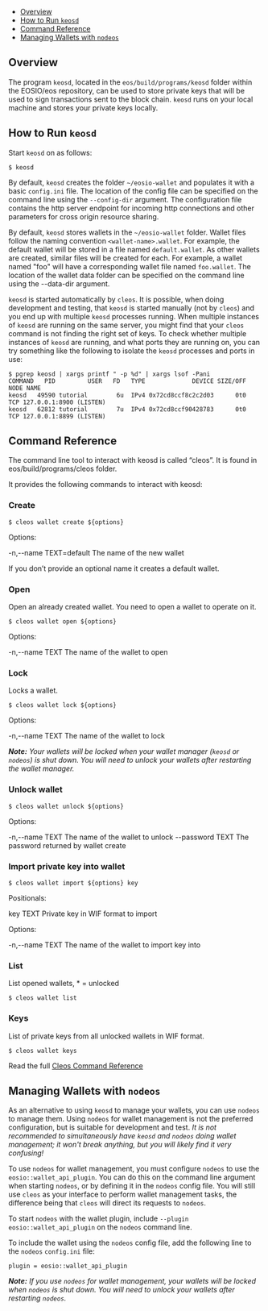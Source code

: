 - [Overview](#overview)
- [How to Run `keosd`](#how-to-run-keosd)
- [Command Reference](#command-reference)
- [Managing Wallets with `nodeos`](#managing-wallets-with-nodeos)

## Overview

The program `keosd`, located in the `eos/build/programs/keosd` folder within the EOSIO/eos repository, can be used to store private keys that will be used to sign transactions sent to the block chain. `keosd` runs on your local machine and stores your private keys locally.

## How to Run `keosd`

Start `keosd` on as follows:

```
$ keosd 
```

By default, `keosd` creates the folder `~/eosio-wallet` and populates it with a basic `config.ini` file.  The location of the config file can be specified on the command line using the `--config-dir` argument.  The configuration file contains the http server endpoint for incoming http connections and other parameters for cross origin resource sharing.

By default, `keosd` stores wallets in the `~/eosio-wallet` folder.  Wallet files follow the naming convention `<wallet-name>.wallet`.  For example, the default wallet will be stored in a file named `default.wallet`.  As other wallets are created, similar files will be created for each.  For example, a wallet named "foo" will have a corresponding wallet file named `foo.wallet`.  The location of the wallet data folder can be specified on the command line using the --data-dir argument.

`keosd` is started automatically by `cleos`.  It is possible, when doing development and testing, that `keosd` is started manually (not by `cleos`) and you end up with multiple `keosd` processes running.  When multiple instances of `keosd` are running on the same server, you might find that your `cleos` command is not finding the right set of keys.  To check whether multiple instances of `keosd` are running, and what ports they are running on, you can try something like the following to isolate the `keosd` processes and ports in use:
```
$ pgrep keosd | xargs printf " -p %d" | xargs lsof -Pani
COMMAND   PID         USER   FD   TYPE             DEVICE SIZE/OFF NODE NAME
keosd   49590 tutorial        6u  IPv4 0x72cd8ccf8c2c2d03      0t0  TCP 127.0.0.1:8900 (LISTEN)
keosd   62812 tutorial        7u  IPv4 0x72cd8ccf90428783      0t0  TCP 127.0.0.1:8899 (LISTEN)
```

## Command Reference

The command line tool to interact with keosd is called “cleos”. It is found in eos/build/programs/cleos folder.

It provides the following commands to interact with keosd:

### Create

```
$ cleos wallet create ${options}
```

Options:

  -n,--name TEXT=default      The name of the new wallet

If you don’t provide an optional name it creates a default wallet. 

### Open

Open an already created wallet. You need to open a wallet to operate on it.

```
$ cleos wallet open ${options}
```

Options:

  -n,--name TEXT              The name of the wallet to open

### Lock

Locks a wallet.

```
$ cleos wallet lock ${options}
```

Options:

  -n,--name TEXT              The name of the wallet to lock

_**Note:** Your wallets will be locked when your wallet manager (`keosd` or `nodeos`) is shut down.  You will need to unlock your wallets after restarting the wallet manager._

### Unlock wallet

```
$ cleos wallet unlock ${options}
```

Options:

  -n,--name TEXT              The name of the wallet to unlock
  --password TEXT             The password returned by wallet create

### Import private key into wallet

```
$ cleos wallet import ${options} key
```

Positionals:

  key TEXT                    Private key in WIF format to import

Options:

  -n,--name TEXT              The name of the wallet to import key into

### List

List opened wallets, * = unlocked

```
$ cleos wallet list
```

### Keys

List of private keys from all unlocked wallets in WIF format.

```
$ cleos wallet keys
```

Read the full [Cleos Command Reference](Command%20Reference)

## Managing Wallets with `nodeos`

As an alternative to using `keosd` to manage your wallets, you can use `nodeos` to manage them.  Using `nodeos` for wallet management is not the preferred configuration, but is suitable for development and test. _It is not recommended to simultaneously have `keosd` and `nodeos` doing wallet management; it won't break anything, but you will likely find it very confusing!_

To use `nodeos` for wallet management, you must configure `nodeos` to use the `eosio::wallet_api_plugin`. You can do this on the command line argument when starting `nodeos`, or by defining it in the `nodeos` config file.  You will still use `cleos` as your interface to perform wallet management tasks, the difference being that `cleos` will direct its requests to `nodeos`.

To start `nodeos` with the wallet plugin, include `--plugin eosio::wallet_api_plugin` on the `nodeos` command line.

To include the wallet using the `nodeos` config file, add the following line to the `nodeos` `config.ini` file:
```
plugin = eosio::wallet_api_plugin 
```

_**Note:** If you use `nodeos` for wallet management, your wallets will be locked when `nodeos` is shut down.  You will need to unlock your wallets after restarting `nodeos`._
